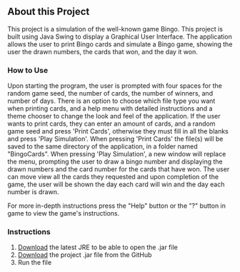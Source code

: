 ## About this Project

This project is a simulation of the well-known game Bingo. This project is built using Java Swing to display a Graphical User Interface. The application allows the user to print Bingo cards and simulate a Bingo game, showing the user the drawn numbers, the cards that won, and the day it won.

### How to Use

Upon starting the program, the user is prompted with four spaces for the random game seed, the number of cards, the number of winners, and number of days. There is an option to choose which file type you want when printing cards, and a help menu with detailed instructions and a theme chooser to change the look and feel of the application. If the user wants to print cards, they can enter an amount of cards, and a random game seed and press 'Print Cards', otherwise they must fill in all the blanks and press 'Play Simulation'. When pressing 'Print Cards' the file(s) will be saved to the same directory of the application, in a folder named "BingoCards". When pressing 'Play Simulation', a new window will replace the menu, prompting the user to draw a bingo number and displaying the drawn numbers and the card number for the cards that have won. The user can move view all the cards they requested and upon completion of the game, the user will be shown the day each card will win and the day each number is drawn.

For more in-depth instructions press the "Help" button or the "?" button in game to view the game's instructions.

### Instructions

1. [Download](https://www.oracle.com/java/technologies/downloads/) the latest JRE to be able to open the .jar file
2. [Download](https://github.com/nitheesh-cpu/Bingo-Simulation/releases/download/Download/Bingo.jar) the project .jar file from the GitHub
3. Run the file
